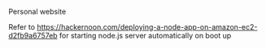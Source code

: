 Personal website

Refer to https://hackernoon.com/deploying-a-node-app-on-amazon-ec2-d2fb9a6757eb for starting node.js server automatically on boot up
